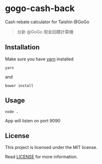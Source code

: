 # gogo-cash-back

Cash rebate calculator for Taishin @GoGo

> 台新 @GoGo 現金回饋計算機

## Installation

Make sure you have [yarn](https://yarnpkg.com/) installed

```shell
yarn
```

and 

```shell
bower install
```

## Usage

```shell
node .
```

App will listen on port 9090

## License

This project is licensed under the MIT license.

Read [LICENSE](LICENSE) for more information.
